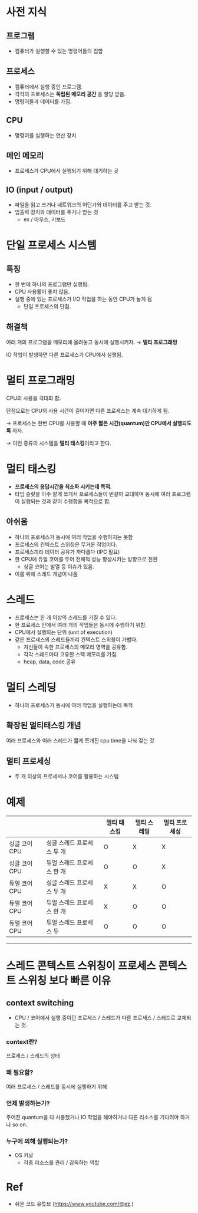 # 사전 지식

## 프로그램

- 컴퓨터가 실행할 수 있는 명령어들의 집합

## 프로세스

- 컴퓨터에서 실행 중인 프로그램.
- 각각의 프로세스는 **독립된 메모리 공간** 을 할당 받음.
- 명령어들과 데이터를 가짐.

## CPU

- 명령어를 실행하는 연산 장치

## 메인 메모리

- 프로세스가 CPU에서 실행되기 위해 대기하는 곳

## IO (input / output)

- 파일을 읽고 쓰거나 네트워크의 어딘가와 데이터를 주고 받는 것.
- 입출력 장치와 데이터를 주거나 받는 것
    - ex / 마우스, 키보드

# 단일 프로세스 시스템

## 특징

- 한 번에 하나의 프로그램만 실행됨.
- CPU 사용률이 좋지 않음.
- 실행 중에 있는 프로세스가 I/O 작업을 하는 동안 CPU가 놀게 됨
    - 단일 프로세스의 단점.

## 해결책

여러 개의 프로그램을 메모리에 올려놓고 동시에 실행시키자. → **멀티 프로그래밍**

IO 작업이 발생하면 다른 프로세스가 CPU에서 실행됨.

# **멀티 프로그래밍**

CPU의 사용을 극대화 함.

단점으로는 CPU의 사용 시간이 길어지면 다른 프로세스는 계속 대기하게 됨.

→ 프로세스는 한번 CPU를 사용할 때 **아주 짧은 시간(quantum)만 CPU에서 실행되도록** 하자.

→ 이런 종류의 시스템을 **멀티 태스킹**이라고 한다.

# 멀티 태스킹

- **프로세스의 응답시간을 최소화 시키는데 목적.**
- 타임 슬랏을 아주 잘게 쪼개서 프로세스들이 번갈아 교대하며 동시에 여러 프로그램이 실행되는 것과 같이 수행함을 목적으로 함.

## 아쉬움

- 하나의 프로세스가 동시에 여러 작업을 수행하지는 못함
- 프로세스의 컨텍스트 스위칭은 무거운 작업이다.
- 프로세스끼리 데이터 공유가 까다롭다 (IPC 필요)
- 한 CPU에 듀얼 코어를 두어 전체적 성능 향상시키는 방향으로 전환
    - 싱글 코어는 발열 등 이슈가 있음.
- 이를 위해 스레드 개념이 나옴

# 스레드

- 프로세스는 한 개 이상의 스레드를 가질 수 있다.
- 한 프로세스 안에서 여러 개의 작업들은 동시에 수행하기 위함.
- CPU에서 실행되는 단위 (unit of execution)
- 같은 프로세스의 스레드들끼리 컨텍스트 스위칭이 가볍다.
    - 자신들이 속한 프로세스의 메모리 영역을 공유함.
    - 각각 스레드마다 고유한 스택 메모리를 가짐.
    - heap, data, code 공유

# 멀티 스레딩

- 하나의 프로세스가 동시에 여러 작업을 실행하는데 목적

## 확장된 멀티태스킹 개념

여러 프로세스와 여러 스레드가 짧게 쪼개진 cpu time을 나눠 갖는 것

## 멀티 프로세싱

- 두 개 이상의 프로세서나 코어를 활용하는 시스템

# 예제

|  |   | 멀티 태스킹 |  멀티 스레딩 |  멀티 프로세싱 |
| --- | --- | --- | --- | --- |
| 싱글 코어 CPU | 싱글 스레드 프로세스 두 개 | O | X | X |
| 싱글 코어 CPU | 듀얼 스레드 프로세스 한 개 | O | O | X |
| 듀얼 코어 CPU | 싱글 스레드 프로세스 두 개 | X | X | O |
| 듀얼 코어 CPU | 듀얼 스레드 프로세스 한 개 | X | O | O |
| 듀얼 코어 CPU | 듀얼 스레드 프로세스 두  | O | O | O |

---

# 스레드 콘텍스트 스위칭이 프로세스 콘텍스트 스위칭 보다 빠른 이유

## context switching

- CPU / 코어에서 실행 중이던 프로세스 / 스레드가 다른 프로세스 / 스레드로 교체되는 것.

### context란?

프로세스 / 스레드의 상태

### 왜 필요함?

여러 프로세스 / 스레드를 동시에 실행하기 위해

### 언제 발생하는가?

주어진 quantum을 다 사용했거나 IO 작업을 해야하거나 다른 리소스를 기다려야 하거나 so on..

### 누구에 의해 실행되는가?

- OS 커널
    - 각종 리소스를 관리 / 감독하는 역할

# Ref
- 쉬운 코드 유튜브 (https://www.youtube.com/@ez.)
